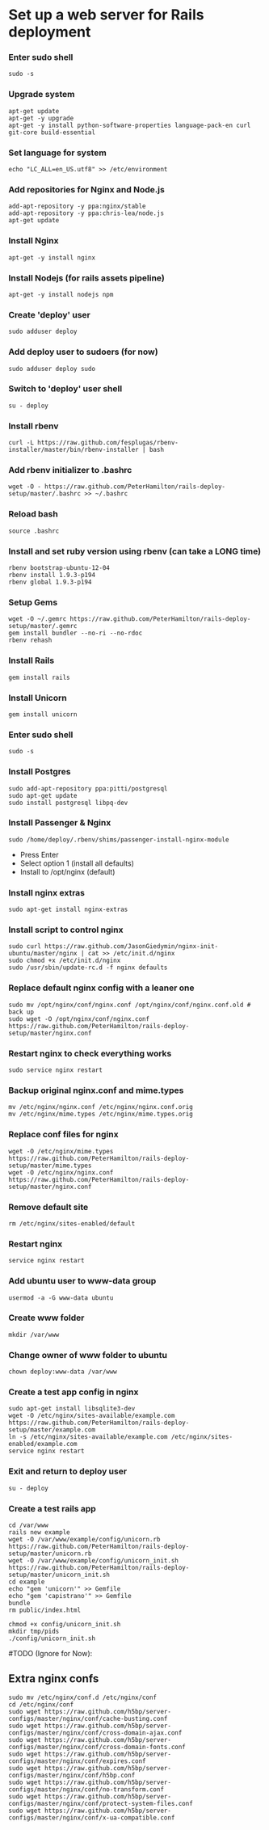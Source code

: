 Set up a web server for Rails deployment
========================================

### Enter sudo shell
    sudo -s

### Upgrade system
    apt-get update
    apt-get -y upgrade
    apt-get -y install python-software-properties language-pack-en curl git-core build-essential

### Set language for system
    echo "LC_ALL=en_US.utf8" >> /etc/environment

### Add repositories for Nginx and Node.js
    add-apt-repository -y ppa:nginx/stable
    add-apt-repository -y ppa:chris-lea/node.js
    apt-get update

### Install Nginx
    apt-get -y install nginx

### Install Nodejs (for rails assets pipeline)
    apt-get -y install nodejs npm

### Create 'deploy' user
    sudo adduser deploy

### Add deploy user to sudoers (for now)
    sudo adduser deploy sudo

### Switch to 'deploy' user shell
    su - deploy

### Install rbenv
    curl -L https://raw.github.com/fesplugas/rbenv-installer/master/bin/rbenv-installer | bash

### Add rbenv initializer to .bashrc
    wget -O - https://raw.github.com/PeterHamilton/rails-deploy-setup/master/.bashrc >> ~/.bashrc
    
### Reload bash
    source .bashrc

### Install and set ruby version using rbenv (can take a LONG time)

    rbenv bootstrap-ubuntu-12-04
    rbenv install 1.9.3-p194
    rbenv global 1.9.3-p194

### Setup Gems
    wget -O ~/.gemrc https://raw.github.com/PeterHamilton/rails-deploy-setup/master/.gemrc
    gem install bundler --no-ri --no-rdoc
    rbenv rehash

### Install Rails
    gem install rails

### Install Unicorn
    gem install unicorn

### Enter sudo shell
    sudo -s

### Install Postgres
    sudo add-apt-repository ppa:pitti/postgresql
    sudo apt-get update
    sudo install postgresql libpq-dev

### Install Passenger & Nginx
    sudo /home/deploy/.rbenv/shims/passenger-install-nginx-module
  - Press Enter
  - Select option 1 (install all defaults)
  - Install to /opt/nginx (default)

### Install nginx extras
    sudo apt-get install nginx-extras
    
### Install script to control nginx
    sudo curl https://raw.github.com/JasonGiedymin/nginx-init-ubuntu/master/nginx | cat >> /etc/init.d/nginx
    sudo chmod +x /etc/init.d/nginx
    sudo /usr/sbin/update-rc.d -f nginx defaults

### Replace default nginx config with a leaner one
    sudo mv /opt/nginx/conf/nginx.conf /opt/nginx/conf/nginx.conf.old # back up
    sudo wget -O /opt/nginx/conf/nginx.conf https://raw.github.com/PeterHamilton/rails-deploy-setup/master/nginx.conf
  
### Restart nginx to check everything works
    sudo service nginx restart
    
### Backup original nginx.conf and mime.types
    mv /etc/nginx/nginx.conf /etc/nginx/nginx.conf.orig
    mv /etc/nginx/mime.types /etc/nginx/mime.types.orig

### Replace conf files for nginx
    wget -O /etc/nginx/mime.types https://raw.github.com/PeterHamilton/rails-deploy-setup/master/mime.types
    wget -O /etc/nginx/nginx.conf https://raw.github.com/PeterHamilton/rails-deploy-setup/master/nginx.conf

### Remove default site
    rm /etc/nginx/sites-enabled/default

### Restart nginx
    service nginx restart

### Add ubuntu user to www-data group
    usermod -a -G www-data ubuntu

### Create www folder
    mkdir /var/www

### Change owner of www folder to ubuntu
    chown deploy:www-data /var/www

### Create a test app config in nginx
    sudo apt-get install libsqlite3-dev
    wget -O /etc/nginx/sites-available/example.com https://raw.github.com/PeterHamilton/rails-deploy-setup/master/example.com
    ln -s /etc/nginx/sites-available/example.com /etc/nginx/sites-enabled/example.com
    service nginx restart

### Exit and return to deploy user
    su - deploy

### Create a test rails app
    cd /var/www
    rails new example
    wget -O /var/www/example/config/unicorn.rb https://raw.github.com/PeterHamilton/rails-deploy-setup/master/unicorn.rb
    wget -O /var/www/example/config/unicorn_init.sh https://raw.github.com/PeterHamilton/rails-deploy-setup/master/unicorn_init.sh
    cd example
    echo "gem 'unicorn'" >> Gemfile
    echo "gem 'capistrano'" >> Gemfile
    bundle
    rm public/index.html

    chmod +x config/unicorn_init.sh
    mkdir tmp/pids
    ./config/unicorn_init.sh

#TODO (Ignore for Now):

## Extra nginx confs
    sudo mv /etc/nginx/conf.d /etc/nginx/conf
    cd /etc/nginx/conf
    sudo wget https://raw.github.com/h5bp/server-configs/master/nginx/conf/cache-busting.conf
    sudo wget https://raw.github.com/h5bp/server-configs/master/nginx/conf/cross-domain-ajax.conf
    sudo wget https://raw.github.com/h5bp/server-configs/master/nginx/conf/cross-domain-fonts.conf
    sudo wget https://raw.github.com/h5bp/server-configs/master/nginx/conf/expires.conf
    sudo wget https://raw.github.com/h5bp/server-configs/master/nginx/conf/h5bp.conf
    sudo wget https://raw.github.com/h5bp/server-configs/master/nginx/conf/no-transform.conf
    sudo wget https://raw.github.com/h5bp/server-configs/master/nginx/conf/protect-system-files.conf
    sudo wget https://raw.github.com/h5bp/server-configs/master/nginx/conf/x-ua-compatible.conf



